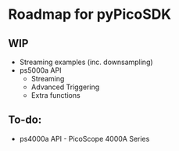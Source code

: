 <!-- Copyright (C) 2025-2025 Pico Technology Ltd. See LICENSE file for terms. -->
# Roadmap for pyPicoSDK
## WIP
- Streaming examples (inc. downsampling)
- ps5000a API
    - Streaming
    - Advanced Triggering 
    - Extra functions

## To-do:
- ps4000a API - PicoScope 4000A Series